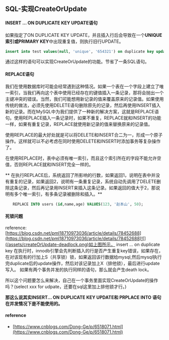 ## SQL-实现CreateOrUpdate

#### INSERT ... ON DUPLICATE KEY UPDATE语句

如果指定了ON DUPLICATE KEY UPDATE，并且插入行后会导致在一个**UNIQUE索引或PRIMARY KEY**中出现重复值，则执行旧行UPDATE。

```sql
insert into test values(null, 'unique', '654321') on duplicate key update col1 = 'update_unique';
```

通过这样的语句可以实现CreateOrUpdate的功能。节省了一条SQL语句。

#### REPLACE语句

我们在使用数据库时可能会经常遇到这种情况。如果一个表在一个字段上建立了唯一索引，当我们再向这个表中使用已经存在的键值插入一条记录，那将会抛出一个主键冲突的错误。当然，我们可能想用新记录的值来覆盖原来的记录值。如果使用传统的做法，必须先使用DELETE语句删除原先的记录，然后再使用INSERT插入新的记录。而在MySQL中为我们提供了一种新的解决方案，这就是REPLACE语句。使用REPLACE插入一条记录时，如果不重复，REPLACE就和INSERT的功能一样，如果有重复记录，REPLACE就使用新记录的值来替换原来的记录值。

使用REPLACE的最大好处就是可以将DELETE和INSERT合二为一，形成一个原子操作。这样就可以不必考虑在同时使用DELETE和INSERT时添加事务等复杂操作了。

在使用REPLACE时，表中必须有唯一索引，而且这个索引所在的字段不能允许空值，否则REPLACE就和INSERT完全一样的。

** 在执行REPLACE后，系统返回了所影响的行数，如果返回1，说明在表中并没有重复的记录，如果返回2，说明有一条重复记录，系统自动先调用了DELETE删除这条记录，然后再记录用INSERT来插入这条记录。如果返回的值大于2，那说明有多个唯一索引，有多条记录被删除和插入。**

```sql
　　REPLACE INTO users (id,name,age) VALUES(123, '赵本山', 50);
```

#### 死锁问题

reference: [https://blog.csdn.net/pml18710973036/article/details/78452688](https://blog.csdn.net/pml18710973036/article/details/78452688)![](/assets/createOrUpdate-deadlock.png)如上图所示，     insert ... on duplicate key 在执行时，innodb引擎会先判断插入的行是否产生重复key错误，如果存在，在对该现有的行加上S（共享锁）锁，如果返回该行数据给mysql,然后mysql执行完duplicate后的update操作，然后对该记录加上X（排他锁），最后进行update写入。    如果有两个事务并发的执行同样的语句，那么就会产生death lock。

所以这个问题要怎么来解决，自己在一个事务里面实现CreateOrUpdate的操作吗？\(select xxx for udpate，还要在sql这里加上排他锁才行。\)

**那这么说其实INSERT... ON DUPLICATE KEY UPDATE和 PRPLACE INTO 语句在并发情况下是不能使用的。**

#### reference

* [https://www.cnblogs.com/Dong-Ge/p/6518071.html](https://www.cnblogs.com/Dong-Ge/p/6518071.html)



